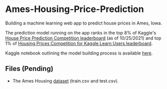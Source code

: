 # Ames-Housing-Price-Prediction

Building a machine learning web app to predict house prices in Ames, Iowa.

The prediction model running on the app ranks in the top 8% of Kaggle's [House Price Prediction Competition leaderboard](https://www.kaggle.com/c/house-prices-advanced-regression-techniques/overview) (as of 10/25/2021) and top 1% of [Housing Prices Competition for Kaggle Learn Users leaderboard](https://www.kaggle.com/c/home-data-for-ml-course/overview).

Kaggle notebook outlining the model building process is available [here](https://www.kaggle.com/ruthgn/house-prices-top-8-featengineering-xgb-optuna/notebook).

Files (Pending)
-----
* The Ames Housing [dataset](https://www.kaggle.com/c/house-prices-advanced-regression-techniques/data) (train.csv and test.csv).
